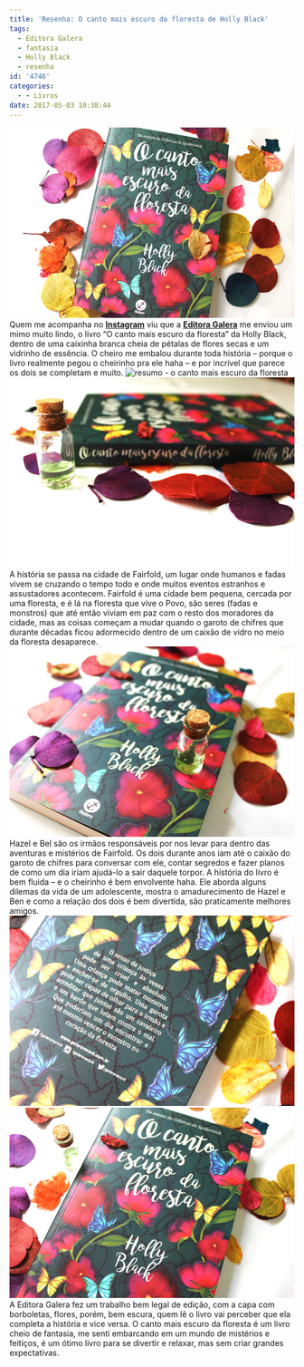 ```yaml
---
title: 'Resenha: O canto mais escuro da floresta de Holly Black'
tags:
  - Editora Galera
  - fantasia
  - Holly Black
  - resenha
id: '4746'
categories:
  - - Livros
date: 2017-05-03 10:38:44
---
```


![resenha - o canto mais escuro da floresta - Holly Black](/wp-content/uploads/2017/05/capa-do-livro-o-canto-mais-escuro-da-floresta-de-Holly-Black.jpg) Quem me acompanha no **[Instagram](https://www.instagram.com/sjnat/)** viu que a [**Editora Galera**](http://www.galerarecord.com.br/) me enviou um mimo muito lindo, o livro “O canto mais escuro da floresta” da Holly Black, dentro de uma caixinha branca cheia de pétalas de flores secas e um vidrinho de essência. O cheiro me embalou durante toda história – porque o livro realmente pegou o cheirinho pra ele haha – e por incrível que parece os dois se completam e muito. ![resumo - o canto mais escuro da floresta](/wp-content/uploads/2017/05/página-do-livro-o-canto-mais-escuro-da-floresta.jpg) ![sobre o livro - o canto mais escuro da floresta](/wp-content/uploads/2017/05/lombada-livro-o-canto-mais-escuro-da-floresta-de-holly-black.jpg) A história se passa na cidade de Fairfold, um lugar onde humanos e fadas vivem se cruzando o tempo todo e onde muitos eventos estranhos e assustadores acontecem. Fairfold é uma cidade bem pequena, cercada por uma floresta, e é lá na floresta que vive o Povo, são seres (fadas e monstros) que até então viviam em paz com o resto dos moradores da cidade, mas as coisas começam a mudar quando o garoto de chifres que durante décadas ficou adormecido dentro de um caixão de vidro no meio da floresta desaparece. ![resenha do livro - o canto mais escuro da floresta](/wp-content/uploads/2017/05/resenha-o-canto-mais-escuro-da-floresta-de-holly-black.jpg) Hazel e Bel são os irmãos responsáveis por nos levar para dentro das aventuras e mistérios de Fairfold. Os dois durante anos iam até o caixão do garoto de chifres para conversar com ele, contar segredos e fazer planos de como um dia iriam ajudá-lo a sair daquele torpor. A história do livro é bem fluida – e o cheirinho é bem envolvente haha. Ele aborda alguns dilemas da vida de um adolescente, mostra o amadurecimento de Hazel e Ben e como a relação dos dois é bem divertida, são praticamente melhores amigos. ![resumo - o canto mais escuro da floresta de holly black](/wp-content/uploads/2017/05/contra-capa-o-canto-mais-escuro-da-floresta.jpg) ![resenha - o canto mais escuro da floresta](/wp-content/uploads/2017/05/livro-fantasia-o-canto-mais-escuro-da-floresta.jpg) A Editora Galera fez um trabalho bem legal de edição, com a capa com borboletas, flores, porém, bem escura, quem lê o livro vai perceber que ela completa a história e vice versa. O canto mais escuro da floresta é um livro cheio de fantasia, me senti embarcando em um mundo de mistérios e feitiços, é um ótimo livro para se divertir e relaxar, mas sem criar grandes expectativas.
